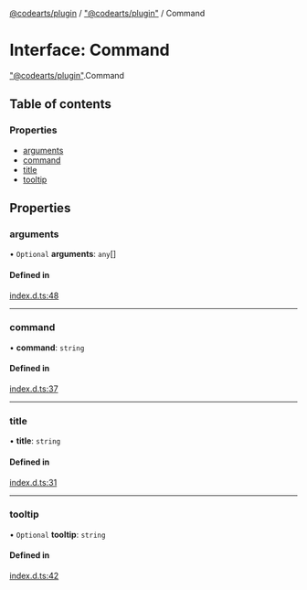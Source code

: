 [@codearts/plugin](../README.md) / ["@codearts/plugin"](../modules/_codearts_plugin_.md) / Command

# Interface: Command

["@codearts/plugin"](../modules/_codearts_plugin_.md).Command

## Table of contents

### Properties

- [arguments](codearts_plugin_.Command.md#arguments)
- [command](codearts_plugin_.Command.md#command)
- [title](codearts_plugin_.Command.md#title)
- [tooltip](codearts_plugin_.Command.md#tooltip)

## Properties

### arguments

• `Optional` **arguments**: `any`[]

#### Defined in

[index.d.ts:48](https://github.com/huaweicloud/cloudide-plugin-api/blob/d4de966/index.d.ts#L48)

___

### command

• **command**: `string`

#### Defined in

[index.d.ts:37](https://github.com/huaweicloud/cloudide-plugin-api/blob/d4de966/index.d.ts#L37)

___

### title

• **title**: `string`

#### Defined in

[index.d.ts:31](https://github.com/huaweicloud/cloudide-plugin-api/blob/d4de966/index.d.ts#L31)

___

### tooltip

• `Optional` **tooltip**: `string`

#### Defined in

[index.d.ts:42](https://github.com/huaweicloud/cloudide-plugin-api/blob/d4de966/index.d.ts#L42)
